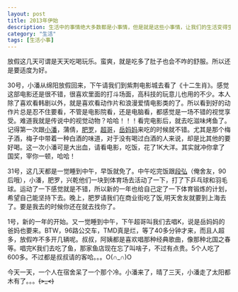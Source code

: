 ```yaml
---
layout: post
title: 2013年伊始
description: 生活中的事情绝大多数都是小事情，但是就是这些小事情，让我们的生活变得生动多彩，感谢你们，有了你们我的生活才如此精彩。
category: "生活"
tags: [生活小事]
---
```


放假这几天可谓是天天吃喝玩乐。蛮爽，就是吃多了肚子也会不咋的舒服。所以还是要适度为好。

30号，小潘从绵阳放假回来，下午请我们到紫荆电影城去看了《十二生肖》。感觉这部电影还是很不错，很喜欢里面的打斗场面，高科技的玩意儿也用的不少。本人除了喜欢看韩剧以外，就是喜欢看动作片和浪漫爱情电影类的了。所以看到好的动作片总是忍不住要看，不管是电影院看，还是电脑看，都感觉是一场不错的视觉享受。难道我就是传说中的视觉动物？哈哈！！！看完电影后，就去吃滋味烤鱼了。记得第一次跟[小潘](http://weibo.com/u/2642161884)，蒲倩，[肥罗](http://weibo.com/616738921)，[超哥](http://weibo.com/blackerying)，[岳妈妈](http://weibo.com/stellaying)来吃的时候就不错。尤其是那个梅子酒，梅子中带着一种白酒的味道，对于没有喝过白酒的人来说，却是比其他的要好喝。这一次小潘可是大出血，请看电影，吃饭，花了1K大洋。其实就冲你拿了国奖，宰你一顿，哈哈！

31号，这几天都是一觉睡到中午，早饭就免了。中午吃完饭跟[段弘](http://weibo.com/512775199)（俺舍友，90后哦），小潘，肥罗，兴乾他们一块到体育场去活动了一下，打了下乒乓球和羽毛球。运动了一下感觉就是不错，所以新的一年也给自己定了一下体育锻炼的计划，希望自己能坚持下去。晚上，肥罗请我们在商业街吃了饭,明天舍友就要到上海去了。要是我去的时候你还在就去找你了。

1号，新的一年的开始。又一觉睡到中午，下午超哥叫我们去唱K，说是岳妈妈的爸妈也要来。BTW，96路公交车，TMD真是烂，等了40多分钟才来，而且人超多，放假咋不多开几辆呢。叔叔，阿姨都是喜欢唱那种经典歌曲，像那种北国之春等。唱完K我们去吃了鱼，那家鱼店现在忘了叫啥子，不过有点贵。5个人吃了600多。不过都是叔叔请的客哈。。。O(∩_∩)O

今天一天，一个人在宿舍呆了一个那个冷。小潘来了，晴了三天，小潘走了太阳都木有了。。。~~~~(>_<)~~~~ 